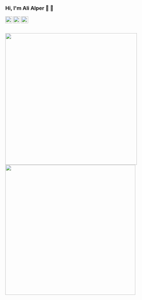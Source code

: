 ### Hi, I'm Ali Alper :wave: :wave:

<div>
  <a href="mailto:alperozmen45@gmail.com?body=Bonjour%20Muhammet">
    <img width="22px"src="https://unpkg.com/simple-icons@v4/icons/gmail.svg" />
  </a>
  <a href="https://instagram.com/a.alperozmen/">
    <img  width="22" src="https://unpkg.com/simple-icons@v4/icons/instagram.svg" align="left" />
  </a>
  <a href="https://twitter.com/alialperozmen">
    <img  width="22" src="https://unpkg.com/simple-icons@v4/icons/twitter.svg" align="left" />
  </a>
</div>

<br />

<p>
  <img  src="https://github-readme-stats.vercel.app/api?username=aalperozmen&&show_icons=true&theme=radical" width=415px > 
  <img  src="https://github-readme-stats.vercel.app/api/top-langs/?username=aalperozmen&layout=compact&theme=radical" width="410px" >
</p>






